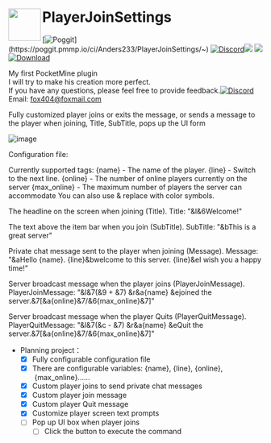 <h1>PlayerJoinSettings<img src="https://github.com/Anders233/PlayerJoinSettings/blob/master/icon.png" height="64" width="64" align="left"></img></h1>

[![Poggit](https://poggit.pmmp.io/ci.shield/Anders233/PlayerJoinSettings/~)](https://poggit.pmmp.io/ci/Anders233/PlayerJoinSettings/~)
[![Discord](https://img.shields.io/discord/555689914679951380.svg)](https://discord.gg/jKh85hR)[![](https://poggit.pmmp.io/shield.state/PlayerJoinSettings)](https://poggit.pmmp.io/p/PlayerJoinSettings)
<a href="https://poggit.pmmp.io/p/PlayerJoinSettings"><img src="https://poggit.pmmp.io/shield.state/PlayerJoinSettings">
[![Download](https://img.shields.io/github/downloads/Anders233/PlayerJoinSettings/total.svg?label=Download)](https://github.com/Anders233/PlayerJoinSettings/releases)</a>

My first PocketMine plugin<br />
I will try to make his creation more perfect.<br />
If you have any questions, please feel free to provide feedback.[![Discord](https://img.shields.io/discord/555689914679951380.svg)](https://discord.gg/jKh85hR)<br />
Email: fox404@foxmail.com<br />

Fully customized player joins or exits the message, 
or sends a message to the player when joining, Title, SubTitle, pops up the UI form

![image](https://github.com/Anders233/PlayerJoinSettings/blob/master/Demonstration.png)

Configuration file:

Currently supported tags:
{name}          - The name of the player.
{line}          - Switch to the next line.
{online}        - The number of online players currently on the server
{max_online}    - The maximum number of players the server can accommodate
You can also use & replace with color symbols.

The headline on the screen when joining (Title).
Title: "&l&6Welcome!"

The text above the item bar when you join (SubTitle).
SubTitle: "&bThis is a great server"

Private chat message sent to the player when joining (Message).
Message: "&aHello {name}. {line}&bwelcome to this server. {line}&eI wish you a happy time!"

Server broadcast message when the player joins (PlayerJoinMessage).
PlayerJoinMessage: "&l&7(&9 + &7) &r&a{name} &ejoined the server.&7[&a{online}&7/&6{max_online}&7]"

Server broadcast message when the player Quits (PlayerQuitMessage).
PlayerQuitMessage: "&l&7(&c - &7) &r&a{name} &eQuit the server.&7[&a{online}&7/&6{max_online}&7]"

- Planning project：
  - [x] Fully configurable configuration file
  - [x] There are configurable variables: {name}, {line}, {online},
 {max_online}......
  - [x]	Custom player joins to send private chat messages
  - [x]	Custom player join message
  - [x]	Custom player Quit message
  - [x]	Customize player screen text prompts
  - [ ]	Pop up UI box when player joins
    - [ ] Click the button to execute the command
